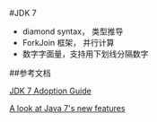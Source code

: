 #JDK 7 


- diamond syntax， 类型推导
- ForkJoin 框架， 并行计算
- 数字字面量，支持用下划线分隔数字

##参考文档

[JDK 7 Adoption Guide](https://docs.oracle.com/javase/7/docs/webnotes/adoptionGuide/index.html)

[A look at Java 7's new features](https://www.oreilly.com/learning/java7-features)
